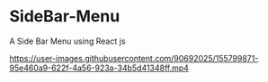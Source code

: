 # SideBar-Menu
A Side Bar Menu using React js 






https://user-images.githubusercontent.com/90692025/155799871-95e460a9-622f-4a56-923a-34b5d41348ff.mp4


